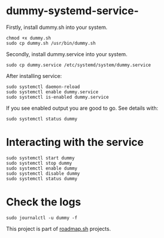 # dummy-systemd-service-
Firstly, install dummy.sh into your system.
```
chmod +x dummy.sh
sudo cp dummy.sh /usr/bin/dummy.sh
```
Secondly, install dummy.service into your system.
```
sudo cp dummy.service /etc/systemd/system/dummy.service
```
After installing service:
```
sudo systemctl daemon-reload
sudo systemctl enable dummy.service
sudo systemctl is-enabled dummy.service
```
If you see enabled output you are good to go.
See details with:
```
sudo systemctl status dummy
```
# Interacting with the service
```
sudo systemctl start dummy
sudo systemctl stop dummy
sudo systemctl enable dummy
sudo systemctl disable dummy
sudo systemctl status dummy
```
# Check the logs
```
sudo journalctl -u dummy -f
```
This project is part of [roadmap.sh](https://roadmap.sh/projects/dummy-systemd-service) projects.
